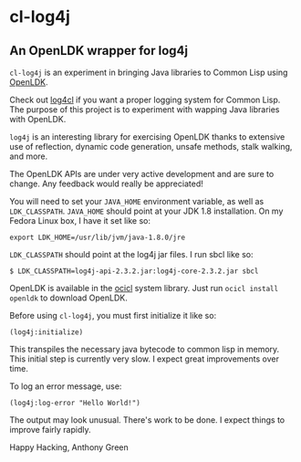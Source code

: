 # cl-log4j
## An OpenLDK wrapper for log4j

`cl-log4j` is an experiment in bringing Java libraries to Common Lisp
using [OpenLDK](https://github.com/atgreen/openldk).

Check out [log4cl](https://github.com/sharplispers/log4cl) if you want
a proper logging system for Common Lisp.  The purpose of this project
is to experiment with wapping Java libraries with OpenLDK.

`log4j` is an interesting library for exercising OpenLDK thanks to
extensive use of reflection, dynamic code generation, unsafe methods,
stalk walking, and more.

The OpenLDK APIs are under very active development and are sure to
change.  Any feedback would really be appreciated!

You will need to set your `JAVA_HOME` environment variable, as well as
`LDK_CLASSPATH`.  `JAVA_HOME` should point at your JDK 1.8
installation.  On my Fedora Linux box, I have it set like so:

```
export LDK_HOME=/usr/lib/jvm/java-1.8.0/jre
```

`LDK_CLASSPATH` should point at the log4j jar files. I run sbcl like so:

```
$ LDK_CLASSPATH=log4j-api-2.3.2.jar:log4j-core-2.3.2.jar sbcl
```

OpenLDK is available in the [ocicl](https://github.com/ocicl/ocicl)
system library.  Just run `ocicl install openldk` to download OpenLDK.

Before using `cl-log4j`, you must first initialize it like so:
```
(log4j:initialize)
```

This transpiles the necessary java bytecode to common lisp in memory.
This initial step is currently very slow.  I expect great improvements
over time.

To log an error message, use:
```
(log4j:log-error "Hello World!")
```

The output may look unusual.  There's work to be done. I expect things
to improve fairly rapidly.


Happy Hacking,
Anthony Green
